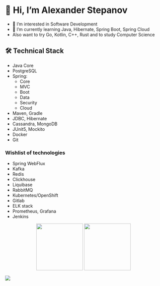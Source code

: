 # 👋 Hi, I’m Alexander Stepanov
- 👀 I’m interested in Software Development
- 🌱 I’m currently learning Java, Hibernate, Spring Boot, Spring Cloud
- Also want to try Go, Kotlin, C++, Rust and to study Computer Science

## 🛠 Technical Stack
- Java Core
- PostgreSQL
- Spring:
     - Core
     - MVC
     - Boot
     - Data
     - Security
     - Cloud
- Maven, Gradle
- JDBC, Hibernate
- Cassandra, MongoDB
- JUnit5, Mockito
- Docker
- Git

### Wishlist of technologies
- Spring WebFlux
- Kafka
- Redis
- Clickhouse
- Liquibase
- RabbitMQ
- Kubernetes/OpenShift
- Gitlab
- ELK stack
- Prometheus, Grafana
- Jenkins

<p align='center'>
   <a href="https://github-readme-stats.vercel.app/api?username=AlexanderStepanov05&show_icons=true&count_private=true">
       <img height=150 src="https://github-readme-stats.vercel.app/api?username=AlexanderStepanov05&show_icons=true&count_private=true"/></a>
   <a href="https://github.com/AlexanderStepanov05/github-readme-stats">
      <img height=150 src="https://github-readme-stats.vercel.app/api/top-langs/?username=AlexanderStepanov05&size_weight=0.5&count_weight=0.5&layout=compact"/></a>
</p>

![](https://leetcard.jacoblin.cool/AlexanderStepanov05?ext=heatmap)

<!---
[![codewars](https://www.codewars.com/users/AlexanderStepanov05/badges/large)](https://www.codewars.com/users/AlexanderStepanov05)

[![Alexander's LeetCode stats](https://leetcode-stats-six.vercel.app/api?username=AlexanderStepanov05)](https://github.com/AlexanderStepanov05/leetcode-stats)

<div align="center" style="margin: 40px 0">
   <a href="https://github.com/AlexanderStepanov05/github-profile-views-counter">
       <img width="175px" src="https://komarev.com/ghpvc/?username=AlexanderStepanov05&color=DE002D">
   </a>
</div>

AlexanderStepanov05/AlexanderStepanov05 is a ✨ special ✨ repository because its `README.md` (this file) appears on your GitHub profile.
You can click the Preview link to take a look at your changes.
--->
